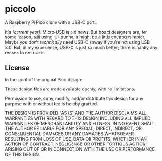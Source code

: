# piccolo

A Raspberry Pi Pico clone with a USB-C port.

It's _\[current year\]_. Micro-USB is old news. But board designers are, for
some reason, still using it. I dunno, it might be a little cheaper/simpler.
Maybe you don't _technically_ need USB-C anway if you're not using USB 3.0.
But, in my experience, USB-C is just so much better; there is hardly any
reason to not use it.

## License

In the spirit of the original Pico design:

These design files are made available openly, with no limitations.

Permission to use, copy, modify, and/or distribute this design for
any purpose with or without fee is hereby granted.

THE DESIGN IS PROVIDED "AS IS" AND THE AUTHOR DISCLAIMS ALL WARRANTIES
WITH REGARD TO THIS DESIGN INCLUDING ALL IMPLIED WARRANTIES OF
MERCHANTABILITY AND FITNESS. IN NO EVENT SHALL THE AUTHOR BE LIABLE
FOR ANY SPECIAL, DIRECT, INDIRECT, OR CONSEQUENTIAL DAMAGES OR ANY
DAMAGES WHATSOEVER RESULTING FROM LOSS OF USE, DATA OR PROFITS, WHETHER
IN AN ACTION OF CONTRACT, NEGLIGENCE OR OTHER TORTIOUS ACTION, ARISING
OUT OF OR IN CONNECTION WITH THE USE OR PERFORMANCE OF THIS DESIGN.

